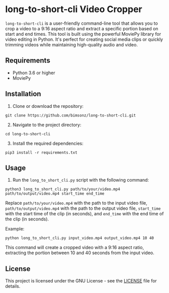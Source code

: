 # long-to-short-cli Video Cropper

`long-to-short-cli` is a user-friendly command-line tool that allows you to crop a video to a 9:16 aspect ratio and extract a specific portion based on start and end times. This tool is built using the powerful MoviePy library for video editing in Python. It's perfect for creating social media clips or quickly trimming videos while maintaining high-quality audio and video.

## Requirements
- Python 3.6 or higher
- MoviePy

## Installation
1. Clone or download the repository:

`git clone https://github.com/bimsonz/long-to-short-cli.git`


2. Navigate to the project directory:

`cd long-to-short-cli`


3. Install the required dependencies:

`pip3 install -r requirements.txt`


## Usage

1. Run the `long_to_short_cli.py` script with the following command:

`python3 long_to_short_cli.py path/to/your/video.mp4 path/to/output/video.mp4 start_time end_time`


Replace `path/to/your/video.mp4` with the path to the input video file, `path/to/output/video.mp4` with the path to the output video file, `start_time` with the start time of the clip (in seconds), and `end_time` with the end time of the clip (in seconds).

Example:

`python long_to_short_cli.py input_video.mp4 output_video.mp4 10 40`


This command will create a cropped video with a 9:16 aspect ratio, extracting the portion between 10 and 40 seconds from the input video.

## License

This project is licensed under the GNU License - see the [LICENSE](LICENSE) file for details.

